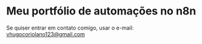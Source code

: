 # Meu portfólio de automações no n8n
Se quiser entrar em contato comigo, usar o e-mail: vhugocoriolano123@gmail.com
